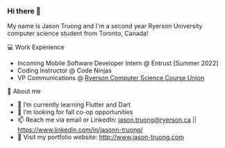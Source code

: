 ### Hi there 👋

My name is Jason Truong and I'm a second year Ryerson University computer science student from Toronto, Canada!

💻 Work Experience
- Incoming Mobile Software Developer Intern @ Entrust [Summer 2022]
- Coding Instructor @ Code Ninjas
- VP Communications @ [Ryerson Computer Science Course Union](https://www.instagram.com/ryersoncscu/)

👦 About me
- 🌱 I’m currently learning Flutter and Dart
- 🤔 I’m looking for fall co-op opportunities
- 📫 Reach me via email or LinkedIn: jason.truong@ryerson.ca || https://www.linkedin.com/in/jasonn-truong/
- 💬 Visit my portfolio website: http://www.jason-truong.com

